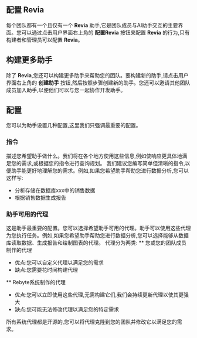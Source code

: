 ## 配置 **Revia**

每个团队都有一个且仅有一个 **Revia** 助手,它是团队成员与AI助手交互的主要界面。您可以通过点击用户界面右上角的 **配置Revia** 按钮来配置 **Revia** 的行为,只有构建者和管理员可以配置 **Revia**。

## 构建更多助手
除了 **Revia**,您还可以构建更多助手来帮助您的团队。要构建新的助手,请点击用户界面右上角的 **创建助手** 按钮,然后按照步骤创建新的助手。您还可以邀请其他团队成员加入助手,以便他们可以与您一起协作开发助手。

## 配置

您可以为助手设置几种配置,这里我们只强调最重要的配置。

### 指令
描述您希望助手做什么。我们将在各个地方使用这些信息,例如使响应更具体地满足您的需求,或根据您的指令进行查询规划。
我们建议您编写简单但清晰的指令,以便助手能更好地理解您的需求。例如,如果您希望助手帮助您进行数据分析,您可以这样写:

- 分析存储在数据库xxx中的销售数据
- 根据销售数据生成报告

### 助手可用的代理
这是助手最重要的配置。您可以选择希望助手可用的代理。助手可以使用这些代理为您执行任务。例如,如果您希望助手帮助您进行数据分析,您可以选择能够从数据库读取数据、生成报告和绘制图表的代理。
代理分为两类:
** 您或您的团队成员制作的代理
- 优点:您可以自定义代理以满足您的需求
- 缺点:您需要花时间构建代理

** Rebyte系统制作的代理
- 优点:您可以立即使用这些代理,无需构建它们,我们会持续更新代理以使其更强大
- 缺点:您可能无法修改代理以满足您的特定需求

所有系统代理都是开源的,您可以将代理克隆到您的团队并修改它以满足您的需求。
